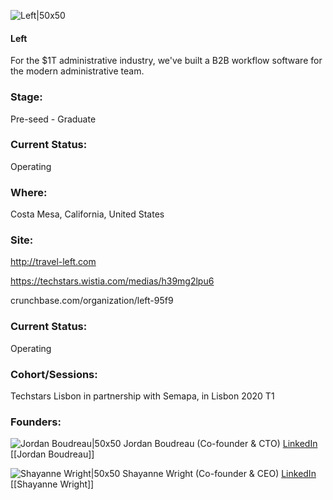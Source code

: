 

![Left|50x50](https://res.cloudinary.com/crunchbase-production/image/upload/vqswb0l5hvgyeimdwqwz)

#### Left
For the $1T administrative industry, we've built a B2B workflow software for the modern administrative team.

### Stage: 
Pre-seed - Graduate 

### Current Status: 
Operating

### Where:
Costa Mesa, California, United States

### Site:
http://travel-left.com

https://techstars.wistia.com/medias/h39mg2lpu6

crunchbase.com/organization/left-95f9

### Current Status: 
Operating

### Cohort/Sessions: 
Techstars Lisbon in partnership with Semapa, in Lisbon 2020 T1

### Founders: 

![Jordan Boudreau|50x50](https://apimg.techstars.com/connect/images/image_files/5ec5a23634a60d726700008b/original/headshot.png) Jordan Boudreau (Co-founder & CTO) [LinkedIn](https://linkedin.com/in/jordan-boudreau-9a572711b) [[Jordan Boudreau]]

![Shayanne Wright|50x50](https://apimg.techstars.com/connect/images/image_files/5e73a9b3a36c1159120000e8/original/64903328_2579918655351751_7884224233511845888_o.jpg) Shayanne Wright (Co-founder & CEO) [LinkedIn](https://linkedin.com/in/shayanne-wright-a7024b122) [[Shayanne Wright]]


